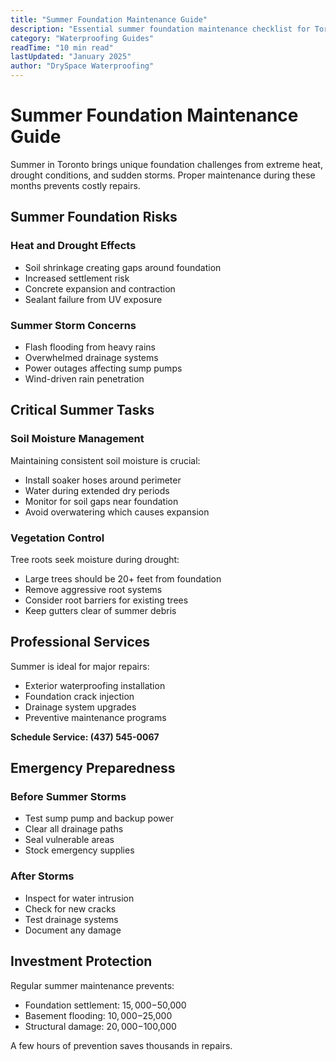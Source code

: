 ```yaml
---
title: "Summer Foundation Maintenance Guide"
description: "Essential summer foundation maintenance checklist for Toronto homeowners. Protect your foundation from heat, drought, and summer storms."
category: "Waterproofing Guides"
readTime: "10 min read"
lastUpdated: "January 2025"
author: "DrySpace Waterproofing"
---
```


# Summer Foundation Maintenance Guide

Summer in Toronto brings unique foundation challenges from extreme heat, drought conditions, and sudden storms. Proper maintenance during these months prevents costly repairs.

## Summer Foundation Risks

### Heat and Drought Effects
- Soil shrinkage creating gaps around foundation
- Increased settlement risk
- Concrete expansion and contraction
- Sealant failure from UV exposure

### Summer Storm Concerns
- Flash flooding from heavy rains
- Overwhelmed drainage systems
- Power outages affecting sump pumps
- Wind-driven rain penetration

## Critical Summer Tasks

### Soil Moisture Management
Maintaining consistent soil moisture is crucial:
- Install soaker hoses around perimeter
- Water during extended dry periods
- Monitor for soil gaps near foundation
- Avoid overwatering which causes expansion

### Vegetation Control
Tree roots seek moisture during drought:
- Large trees should be 20+ feet from foundation
- Remove aggressive root systems
- Consider root barriers for existing trees
- Keep gutters clear of summer debris

## Professional Services

Summer is ideal for major repairs:
- Exterior waterproofing installation
- Foundation crack injection
- Drainage system upgrades
- Preventive maintenance programs

**Schedule Service: (437) 545-0067**

## Emergency Preparedness

### Before Summer Storms
- Test sump pump and backup power
- Clear all drainage paths
- Seal vulnerable areas
- Stock emergency supplies

### After Storms
- Inspect for water intrusion
- Check for new cracks
- Test drainage systems
- Document any damage

## Investment Protection

Regular summer maintenance prevents:
- Foundation settlement: $15,000-$50,000
- Basement flooding: $10,000-$25,000
- Structural damage: $20,000-$100,000

A few hours of prevention saves thousands in repairs.
